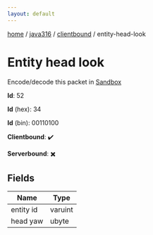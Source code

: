 ```yaml
---
layout: default
---
```


[home](/)  /  [java316](/protocol/java316)  /  [clientbound](/protocol/java316/clientbound)  /  entity-head-look

# Entity head look

Encode/decode this packet in [Sandbox](../../../sandbox/java316#clientbound.entity_head_look)

**Id**: 52

**Id** (hex): 34

**Id** (bin): 00110100

**Clientbound**: ✔️

**Serverbound**: ✖️

## Fields

Name | Type
---|---
entity id | varuint
head yaw | ubyte
